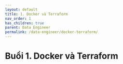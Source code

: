 ```yaml
---
layout: default
title: 1. Docker và Terraform
nav_order: 1
has_children: true
parent: Data Engineer
permalink: /data-engineer/docker-terraform/
---
```


# Buổi 1. Docker và Terraform
